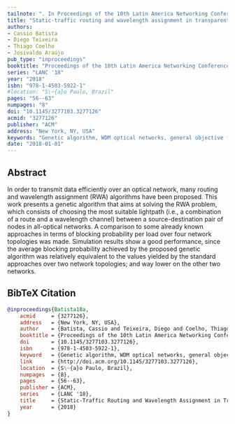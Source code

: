 ```yaml
---
tailnote: ". In Proceedings of the 10th Latin America Networking Conference, LANC '18, 56–63. New York, NY, USA, 2018. ACM."
title: "Static-traffic routing and wavelength assignment in transparent wdm networks using genetic algorithm"
authors:
- Cassio Batista
- Diego Teixeira
- Thiago Coelho
- Josivaldo Araújo
pub_type: "inproceedings"
booktitle: "Proceedings of the 10th Latin America Networking Conference"
series: "LANC '18"
year: "2018"
isbn: "978-1-4503-5922-1"
#location: "S\~{a}o Paulo, Brazil"
pages: "56--63"
numpages: "8"
doi: "10.1145/3277103.3277126"
acmid: "3277126"
publisher: "ACM"
address: "New York, NY, USA"
keywords: "Genetic algorithm, WDM optical networks, general objective function, routing and wavelength assignment"
date: "2018-01-01"
---
```


## Abstract
In order to transmit data efficiently over an optical network, many routing and
wavelength assignment (RWA) algorithms have been proposed. This work presents a
genetic algorithm that aims at solving the RWA problem, which consists of
choosing the most suitable lightpath (i.e., a combination of a route and a
wavelength channel) between a source-destination pair of nodes in all-optical
networks. A comparison to some already known approaches in terms of blocking
probability per load over four network topologies was made. Simulation results
show a good performance, since the average blocking probability achieved by the
proposed genetic algorithm was relatively equivalent to the values yielded by
the standard approaches over two network topologies; and way lower on the other
two networks.

## BibTeX Citation
```bibtex
@inproceedings{Batista18a,
    acmid     = {3277126},
    address   = {New York, NY, USA},
    author    = {Batista, Cassio and Teixeira, Diego and Coelho, Thiago and Ara\'{u}jo, Josivaldo},
    booktitle = {Proceedings of the 10th Latin America Networking Conference},
    doi       = {10.1145/3277103.3277126},
    isbn      = {978-1-4503-5922-1},
    keyword   = {Genetic algorithm, WDM optical networks, general objective function, routing and wavelength assignment},
    link      = {http://doi.acm.org/10.1145/3277103.3277126},
    location  = {S\~{a}o Paulo, Brazil},
    numpages  = {8},
    pages     = {56--63},
    publisher = {ACM},
    series    = {LANC '18},
    title     = {Static-Traffic Routing and Wavelength Assignment in Transparent WDM Networks Using Genetic Algorithm},
    year      = {2018}
}

```
